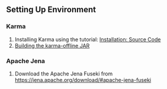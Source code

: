 ## Setting Up Environment

### Karma

1. Installing Karma using the tutorial: [Installation: Source Code](https://github.com/usc-isi-i2/Web-Karma/wiki/Installation%3A-Source-Code)
2. [Building the karma-offline JAR](https://github.com/usc-isi-i2/Web-Karma/wiki/Batch-Mode-for-RDF-Generation)

### Apache Jena

1. Download the Apache Jena Fuseki from https://jena.apache.org/download/#apache-jena-fuseki
